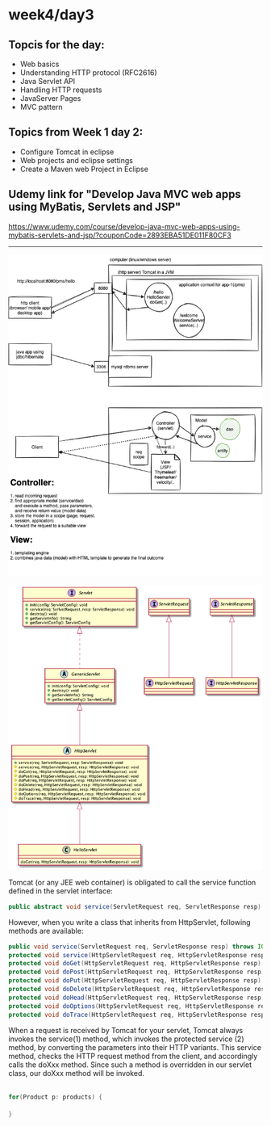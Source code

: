 # week4/day3

## Topcis for the day:

-   Web basics
-   Understanding HTTP protocol (RFC2616)
-   Java Servlet API
-   Handling HTTP requests
-   JavaServer Pages
-   MVC pattern

## Topics from Week 1 day 2:

-   Configure Tomcat in eclipse
-   Web projects and eclipse settings
-   Create a Maven web Project in Eclipse

## Udemy link for "Develop Java MVC web apps using MyBatis, Servlets and JSP"

https://www.udemy.com/course/develop-java-mvc-web-apps-using-mybatis-servlets-and-jsp/?couponCode=2893EBA51DE011F80CF3

---

![](./concepts.dio.png)

![](servlet-api.png)

Tomcat (or any JEE web container) is obligated to call the service function defined in the servlet interface:

```java
public abstract void service(ServletRequest req, ServletResponse resp) throws IOException, ServletException;
```

However, when you write a class that inherits from HttpServlet, following methods are available:

```java
public void service(ServletRequest req, ServletResponse resp) throws IOException, ServletException {...} // 1
protected void service(HttpServletRequest req, HttpServletResponse resp) throws IOException, ServletException {...} // 2
protected void doGet(HttpServletRequest req, HttpServletResponse resp) throws IOException, ServletException {...}
protected void doPost(HttpServletRequest req, HttpServletResponse resp) throws IOException, ServletException {...}
protected void doPut(HttpServletRequest req, HttpServletResponse resp) throws IOException, ServletException {...}
protected void doDelete(HttpServletRequest req, HttpServletResponse resp) throws IOException, ServletException {...}
protected void doHead(HttpServletRequest req, HttpServletResponse resp) throws IOException, ServletException {...}
protected void doOptions(HttpServletRequest req, HttpServletResponse resp) throws IOException, ServletException {...}
protected void doTrace(HttpServletRequest req, HttpServletResponse resp) throws IOException, ServletException {...}
```

When a request is received by Tomcat for your servlet, Tomcat always invokes the service(1) method, which invokes the protected service (2) method, by converting the parameters into their HTTP variants. This service method, checks the HTTP request method from the client, and accordingly calls the doXxx method. Since such a method is overridden in our servlet class, our doXxx method will be invoked.

```java

for(Product p: products) {

}

```

